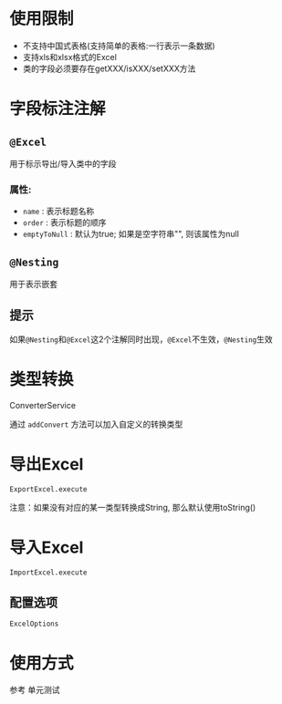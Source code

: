 # 使用限制
- 不支持中国式表格(支持简单的表格:一行表示一条数据)
- 支持xls和xlsx格式的Excel
- 类的字段必须要存在getXXX/isXXX/setXXX方法

# 字段标注注解
## `@Excel` 
用于标示导出/导入类中的字段

### 属性:
- `name` : 表示标题名称
- `order` : 表示标题的顺序
- `emptyToNull` : 默认为true; 如果是空字符串"", 则该属性为null

## `@Nesting`
用于表示嵌套

## 提示
如果`@Nesting`和`@Excel`这2个注解同时出现，`@Excel`不生效，`@Nesting`生效

# 类型转换
ConverterService

通过 `addConvert` 方法可以加入自定义的转换类型

# 导出Excel
`ExportExcel.execute`

注意：如果没有对应的某一类型转换成String, 那么默认使用toString()
# 导入Excel
`ImportExcel.execute`
## 配置选项 
`ExcelOptions`

# 使用方式
参考 单元测试
